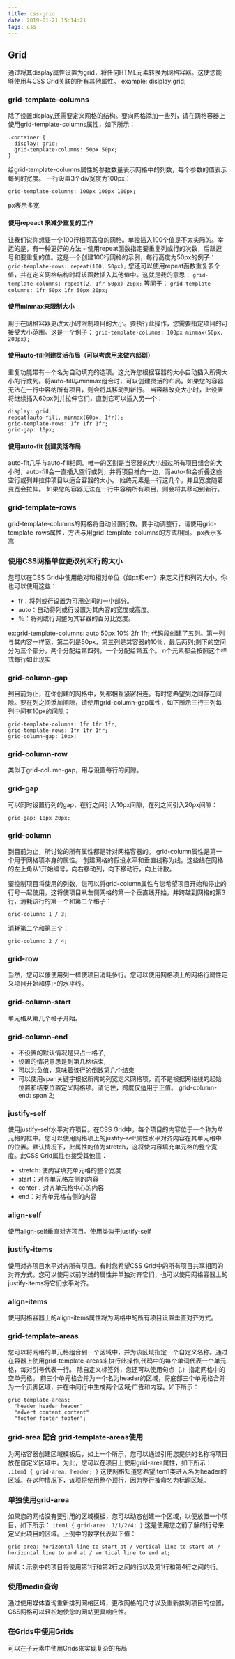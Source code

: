 ```yaml
---
title: css-grid
date: 2019-01-21 15:14:21
tags: css
---
```


## Grid
通过将其display属性设置为grid，将任何HTML元素转换为网格容器。这使您能够使用与CSS Grid关联的所有其他属性。
example: dislplay:grid;

### grid-template-columns
除了设置display,还需要定义网格的结构。要向网格添加一些列，请在网格容器上使用grid-template-columns属性，如下所示：

```
.container {
  display: grid;
  grid-template-columns: 50px 50px;
}
```

给grid-template-columns属性的参数数量表示网格中的列数，每个参数的值表示每列的宽度。
一行设置3个div宽度为100px：

```display: grid;
grid-template-columns: 100px 100px 100px;
```
px表示多宽

#### 使用repeact 来减少重复的工作
让我们说你想要一个100行相同高度的网格。单独插入100个值是不太实际的。幸运的是，有一种更好的方法 - 使用repeat函数指定要重复列或行的次数，后跟逗号和要重复的值。这是一个创建100行网格的示例，每行高度为50px的例子：
`grid-template-rows: repeat(100, 50px);`
您还可以使用repeat函数重复多个值，并在定义网格结构时将该函数插入其他值中。这就是我的意思：
`grid-template-columns: repeat(2, 1fr 50px) 20px;`
等同于：
`grid-template-columns: 1fr 50px 1fr 50px 20px;`

#### 使用minmax来限制大小
用于在网格容器更改大小时限制项目的大小。要执行此操作，您需要指定项目的可接受大小范围。这是一个例子：
`grid-template-columns: 100px minmax(50px, 200px);`

#### 使用auto-fill创建灵活布局（可以考虑用来做六部剧）
重复功能带有一个名为自动填充的选项。这允许您根据容器的大小自动插入所需大小的行或列。将auto-fill与minmax组合时，可以创建灵活的布局。如果您的容器无法在一行中容纳所有项目，则会将其移动到新行。
当容器改变大小时，此设置将继续插入60px列并拉伸它们，直到它可以插入另一个：

```
display: grid;
repeat(auto-fill, minmax(60px, 1fr));
grid-template-rows: 1fr 1fr 1fr;
grid-gap: 10px;
```

#### 使用auto-fit 创建灵活布局
auto-fit几乎与auto-fill相同。唯一的区别是当容器的大小超过所有项目组合的大小时，auto-fill会一直插入空行或列，并将项目推向一边，而auto-fit会折叠这些空行或列并拉伸项目以适合容器的大小。
始终元素是一行这几个，并且宽度随着变宽会拉伸。
如果您的容器无法在一行中容纳所有项目，则会将其移动到新行。


###  grid-template-rows
grid-template-columns的网格将自动设置行数。要手动调整行，请使用grid-template-rows属性，方法与用grid-template-columns的方式相同。
px表示多高

### 使用CSS网格单位更改列和行的大小
您可以在CSS Grid中使用绝对和相对单位（如px和em）来定义行和列的大小。你也可以使用这些：

* fr：将列或行设置为可用空间的一小部分。
* auto：自动将列或行设置为其内容的宽度或高度。
* ％：将列或行调整为其容器的百分比宽度。

ex:grid-template-columns: auto 50px 10% 2fr 1fr;
代码段创建了五列。第一列与其内容一样宽，第二列是50px，第三列是其容器的10％，最后两列;剩下的空间分为三个部分，两个分配给第四列，一个分配给第五个。
n个元素都会按照这个样式每行如此现实


### grid-column-gap
到目前为止，在你创建的网格中，列都相互紧密相连。有时您希望列之间存在间隙。要在列之间添加间隙，请使用grid-column-gap属性，如下所示三行三列每列中间有10px的间隙：

```
grid-template-columns: 1fr 1fr 1fr;
grid-template-rows: 1fr 1fr 1fr;
grid-column-gap: 10px;
```

### grid-column-row
类似于grid-column-gap，用与设置每行的间隙。

### grid-gap
可以同时设置行列的gap，在行之间引入10px间隙，在列之间引入20px间隙：

```
grid-gap: 10px 20px;
```

### grid-column
到目前为止，所讨论的所有属性都是针对网格容器的。 grid-column属性是第一个用于网格项本身的属性。
创建网格的假设水平和垂直线称为线。这些线在网格的左上角从1开始编号，向右移动列，向下移动行，向上计数。

要控制项目将使用的列数，您可以将grid-column属性与您希望项目开始和停止的行号一起使用，这将使项目从左侧网格的第一个垂直线开始，并跨越到网格的第3行，消耗该行的第一个和第二个格子：

```
grid-column: 1 / 3;
```

消耗第二个和第三个：

```
grid-column: 2 / 4;
```

### grid-row
当然，您可以像使用列一样使项目消耗多行。您可以使用网格项上的网格行属性定义项目开始和停止的水平线。

### grid-column-start
 单元格从第几个格子开始。

### grid-column-end
* 不设置的默认情况是只占一格子,
* 设置的情况意思是到第几格结束,
* 可以为负值，意味着该行的倒数第几个结束
* 可以使用span关键字根据所需的列宽定义网格项，而不是根据网格线的起始位置和结束位置定义网格项。请记住，跨度仅适用于正值。  grid-column-end: span 2;

### justify-self
使用justify-self水平对齐项目。在CSS Grid中，每个项目的内容位于一个称为单元格的框中。您可以使用网格项上的justify-self属性水平对齐内容在其单元格中的位置。默认情况下，此属性的值为stretch，这将使内容填充单元格的整个宽度。此CSS Grid属性也接受其他值：

* stretch: 使内容填充单元格的整个宽度
* start：对齐单元格左侧的内容
* center：对齐单元格中心的内容 
* end：对齐单元格右侧的内容

### align-self
使用align-self垂直对齐项目。使用类似于justify-self

### justify-items
使用对齐项目水平对齐所有项目。有时您希望CSS Grid中的所有项目共享相同的对齐方式。您可以使用以前学过的属性并单独对齐它们，也可以使用网格容器上的justify-items将它们水平对齐。

### align-items
使用网格容器上的align-items属性将为网格中的所有项目设置垂直对齐方式。

### grid-template-areas
您可以将网格的单元格组合到一个区域中，并为该区域指定一个自定义名称。通过在容器上使用grid-template-areas来执行此操作,代码中的每个单词代表一个单元格，每对引号代表一行。 除自定义标签外，您还可以使用句点（.）指定网格中的空单元格。
前三个单元格合并为一个名为header的区域，将底部三个单元格合并为一个页脚区域，并在中间行中生成两个区域;广告和内容。如下所示：

```
grid-template-areas:
  "header header header"
  "advert content content"
  "footer footer footer";
```
  
  
### grid-area 配合 grid-template-areas使用
为网格容器创建区域模板后，如上一个所示，您可以通过引用您提供的名称将项目放在自定义区域中。为此，您可以在项目上使用grid-area属性，如下所示：
`.item1 { grid-area: header; }`
这使网格知道您希望item1类进入名为header的区域。在这种情况下，该项将使用整个顶行，因为整行被命名为标题区域。

### 单独使用grid-area
如果您的网格没有要引用的区域模板，您可以动态创建一个区域，以便放置一个项目，如下所示：
`item1 { grid-area: 1/1/2/4; }`
这是使用您之前了解的行号来定义此项目的区域。上例中的数字代表以下值：

```
grid-area: horizontal line to start at / vertical line to start at / horizontal line to end at / vertical line to end at;
```
解读：示例中的项目将使用第1行和第2行之间的行以及第1行和第4行之间的行。
  
  
### 使用media查询 
通过使用媒体查询重新排列网格区域，更改网格的尺寸以及重新排列项目的位置，CSS网格可以轻松地使您的网站更具响应性。

### 在Grids中使用Grids
可以在子元素中使用Grids来实现复杂的布局


